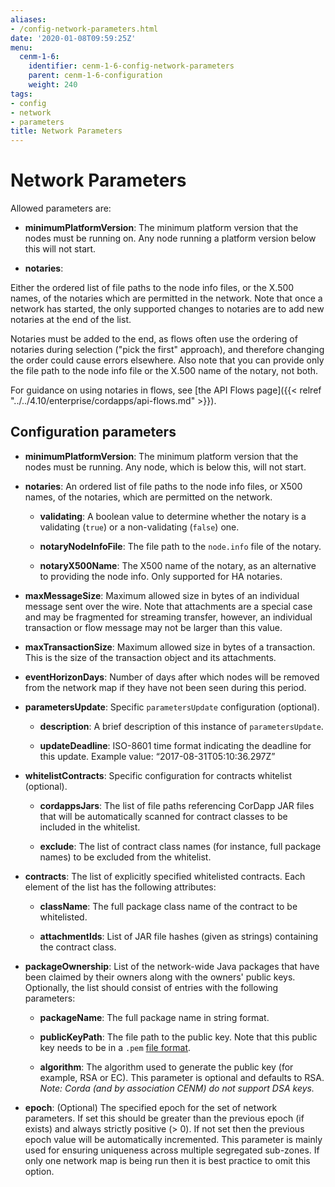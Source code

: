 ```yaml
---
aliases:
- /config-network-parameters.html
date: '2020-01-08T09:59:25Z'
menu:
  cenm-1-6:
    identifier: cenm-1-6-config-network-parameters
    parent: cenm-1-6-configuration
    weight: 240
tags:
- config
- network
- parameters
title: Network Parameters
---
```



# Network Parameters

Allowed parameters are:


* **minimumPlatformVersion**:
The minimum platform version that the nodes must be running on. Any node running a platform version below this will
not start.

* **notaries**:

Either the ordered list of file paths to the node info files, or the X.500 names, of the notaries which are permitted in the
network. Note that once a network has started, the only supported changes to notaries are to add new notaries at the end of the list.  

Notaries must be added to the end, as flows often use the ordering of notaries during selection ("pick the first" approach),
and therefore changing the order could cause errors elsewhere. Also note that you can provide only the file path to the node info file or the X.500 name of the notary, not both.

For guidance on using notaries in flows, see [the API Flows page]({{< relref "../../4.10/enterprise/cordapps/api-flows.md" >}}).

## Configuration parameters


* **minimumPlatformVersion**:
The minimum platform version that the nodes must be running. Any node, which is below this, will
not start.

* **notaries**:
  An ordered list of file paths to the node info files, or X500 names, of the notaries, which are permitted on the
  network.

  * **validating**:
    A boolean value to determine whether the notary is a validating (`true`) or a non-validating (`false`) one.

  * **notaryNodeInfoFile**:
    The file path to the `node.info` file of the notary.

  * **notaryX500Name**:
    The X500 name of the notary, as an alternative to providing the node info. Only supported for HA notaries.

* **maxMessageSize**:
Maximum allowed size in bytes of an individual message sent over the wire. Note that attachments are
a special case and may be fragmented for streaming transfer, however, an individual transaction or flow message
may not be larger than this value.


* **maxTransactionSize**:
Maximum allowed size in bytes of a transaction. This is the size of the transaction object and its attachments.


* **eventHorizonDays**:
Number of days after which nodes will be removed from the network map if they have not been seen during this period.


* **parametersUpdate**:
Specific `parametersUpdate` configuration (optional).


  * **description**:
  A brief description of this instance of `parametersUpdate`.


  * **updateDeadline**:
  ISO-8601 time format indicating the deadline for this update. Example value: “2017-08-31T05:10:36.297Z”




* **whitelistContracts**:
Specific configuration for contracts whitelist (optional).


  * **cordappsJars**:
  The list of file paths referencing CorDapp JAR files that will be automatically scanned for contract classes to be included in the whitelist.


  * **exclude**:
  The list of contract class names (for instance, full package names) to be excluded from the whitelist.


* **contracts**:
  The list of explicitly specified whitelisted contracts. Each element of the list has the following attributes:


    * **className**:
    The full package class name of the contract to be whitelisted.

    * **attachmentIds**:
    List of JAR file hashes (given as strings) containing the contract class.

* **packageOwnership**:
List of the network-wide Java packages that have been claimed by their owners along with the owners' public keys. Optionally, the list should consist of entries with the following parameters:

  * **packageName**:
  The full package name in string format.

  * **publicKeyPath**:
  The file path to the public key. Note that this public key needs to be in a `.pem` [file format](https://en.wikipedia.org/wiki/Privacy-Enhanced_Mail).

  * **algorithm**:
  The algorithm used to generate the public key (for example, RSA or EC). This parameter is optional and defaults to RSA.
  *Note: Corda (and by association CENM) do not support DSA keys.*


* **epoch**:
(Optional) The specified epoch for the set of network parameters. If set this should be greater than the
previous epoch (if exists) and always strictly positive (> 0). If not set then the previous epoch value will be
automatically incremented. This parameter is mainly used for ensuring uniqueness across multiple segregated
sub-zones. If only one network map is being run then it is best practice to omit this option.

